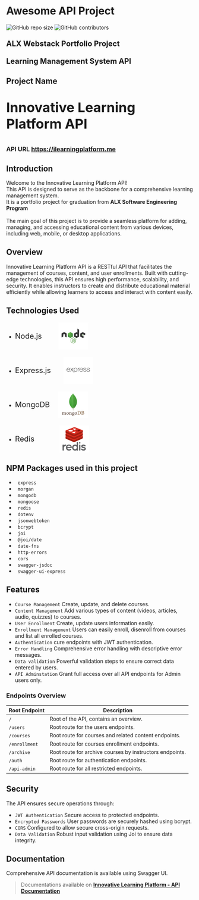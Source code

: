 # Awesome API Project

![GitHub repo size](https://img.shields.io/github/repo-size/MrZooM001/alx-final_portfolio_project)
![GitHub contributors](https://img.shields.io/github/contributors/MrZooM001/alx-final_portfolio_project)



### **<p style="font-size: 20px">ALX Webstack Portfolio Project</p>**

### **<p style="font-size: 20px">Learning Management System API</p>**



## Project Name

**<p style="font-size: 36px">Innovative Learning Platform API</p>**

### **API URL** <a href="https://ilearningplatform.me" target="_blank" rel="noreferrer">https://ilearningplatform.me</a>


## Introduction
Welcome to the Innovative Learning Platform API! <br />
This API is designed to serve as the backbone for a comprehensive learning management system.<br />
It is a portfolio project for graduation from **ALX Software Engineering Program** <br />
<br />
The main goal of this project is to provide a seamless platform for adding, managing, and accessing educational content from various devices, including web, mobile, or desktop applications.


## Overview
Innovative Learning Platform API is a RESTful API that facilitates the management of courses, content, and user enrollments. Built with cutting-edge technologies, this API ensures high performance, scalability, and security. It enables instructors to create and distribute educational material efficiently while allowing learners to access and interact with content easily.


## Technologies Used

* <p style="font-size: 20px; display: flex; align-items: center;">Node.js  &nbsp; &nbsp; &nbsp; &nbsp; <img src="https://raw.githubusercontent.com/devicons/devicon/master/icons/nodejs/nodejs-original-wordmark.svg" alt="nodejs" style="background-color: white; padding: 4px 8px" alt="express" width="64" height="64"/></p>

* <p style="font-size: 20px; display: flex; align-items: center;">Express.js &nbsp; &nbsp; &nbsp; <img src="https://raw.githubusercontent.com/devicons/devicon/master/icons/express/express-original-wordmark.svg" style="background-color: white; padding: 4px 8px" alt="express" width="64" height="64"/></p>
* <p style="font-size: 20px; display: flex; align-items: center; ">MongoDB &nbsp; &nbsp; <img src="https://raw.githubusercontent.com/devicons/devicon/master/icons/mongodb/mongodb-original-wordmark.svg" alt="mongodb" style="background-color: white; padding: 4px 8px" alt="express" width="64" height="64"/></p>

* <p style="font-size: 20px; display: flex; align-items: center;">Redis &nbsp; &nbsp; &nbsp; &nbsp; &nbsp; &nbsp;  <img src="https://raw.githubusercontent.com/devicons/devicon/master/icons/redis/redis-original-wordmark.svg" alt="redis" style="background-color: white; padding: 4px 8px" alt="express" width="64" height="64"/></p>

## NPM Packages used in this project

  * `  express  ` <br />
  * `  morgan  ` <br />
  * `  mongodb  ` <br />
  * `  mongoose  ` <br />
  * `  redis  ` <br />
  * `  dotenv  ` <br />
  * `  jsonwebtoken  ` <br />
  * `  bcrypt  ` <br />
  * `  joi  ` <br />
  * `  @joi/date  ` <br />
  * `  date-fns  ` <br />
  * `  http-errors  ` <br />
  * `  cors  ` <br />
  * `  swagger-jsdoc  ` <br />
  * `  swagger-ui-express  ` <br />


## Features

- ` Course Management `  Create, update, and delete courses.
- ` Content Management `  Add various types of content (videos, articles, audio, quizzes) to courses.
- ` User Enrollment `  Create, update users information easily.
- ` Enrollment Management `  Users can easily enroll, disenroll from courses and list all enrolled courses.
- ` Authentication `   cure endpoints with JWT authentication.
- ` Error Handling `  Comprehensive error handling with descriptive error messages.
- ` Data validation `  Powerful validation steps to ensure correct data entered by users.
- ` API Adminstation `  Grant full access over all API endpoints for Admin users only.

### Endpoints Overview

| Root Endpoint                | Description
| ----------------------- | ----------------------------------------|
| `/`                     | Root of the API, contains an overview.  |
| `/users`                | Root route for the users endpoints.           |
| `/courses`              | Root route for courses and related content endpoints.            |
| `/enrollment`           | Root route for courses enrollment endpoints.            |
| `/archive`              | Root route for archive courses by instructors endpoints.            |
| `/auth`                 | Root route for authentication endpoints.     |
| `/api-admin`            | Root route for all restricted endpoints.     |


## Security

The API ensures secure operations through:

- `JWT Authentication` Secure access to protected endpoints.
- `Encrypted Passwords` User passwords are securely hashed using bcrypt.
- `CORS` Configured to allow secure cross-origin requests.
- `Data Validation` Robust input validation using Joi to ensure data integrity.

## Documentation

Comprehensive API documentation is available using Swagger UI. <br />

> Documentations available on **<a href="https://ilearningplatform.me/api/docs" target="_blank" rel="noreferrer">Innovative Learning Platform - API Documentation</a>**
